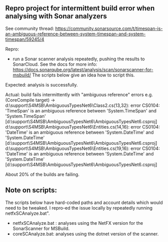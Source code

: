Repro project for intermittent build error when analysing with Sonar analyzers
------------------------------------------------------------------------------

See community thread: https://community.sonarsource.com/t/timespan-is-an-ambiguous-reference-between-system-timespan-and-system-timespan/59245/4


Repro:
* run a Sonar scanner analysis repeatedly, pushing the results to SonarCloud.
See the docs for more info: https://docs.sonarqube.org/latest/analysis/scan/sonarscanner-for-msbuild/
The scripts below give an idea how to script this.

Expected: analysis is successfully.

Actual: build fails intermittently with "ambiguous reference" errors e.g.
       (CoreCompile target) ->
         d:\support\S4MSB\AmbiguousTypesNet6\Class2.cs(13,32): error CS0104: 'TimeSpan' is an ambiguous reference between 'System.TimeSpan' and 'System.TimeSpan' [d:\support\S4MSB\AmbiguousTypesNet6\AmbiguousTypesNet6.csproj]
         d:\support\S4MSB\AmbiguousTypesNet6\Entities.cs(14,16): error CS0104: 'DateTime' is an ambiguous reference between 'System.DateTime' and 'System.DateTime' [d:\support\S4MSB\AmbiguousTypesNet6\AmbiguousTypesNet6.csproj]
         d:\support\S4MSB\AmbiguousTypesNet6\Entities.cs(19,16): error CS0104: 'DateTime' is an ambiguous reference between 'System.DateTime' and 'System.DateTime' [d:\support\S4MSB\AmbiguousTypesNet6\AmbiguousTypesNet6.csproj]

About 20% of the builds are failing.


Note on scripts:
----------------
The scripts below have hard-coded paths and account details which would need to be tweaked.
I repro-ed the issue locally by repeatedly running netfxSCAnalyze.bat".

* netfxSCAnalyze.bat : analyses using the NetFX version for the SonarScanner for MSBuild.
* coreSCAnalyze.bat: analyses using the dotnet version of the scanner.



